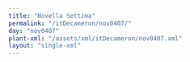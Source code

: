 ```yaml
---
title: "Novella Settima"
permalink: "/itDecameron/nov0407/"
day: "nov0407"
plant-xml: "/assets/xml/itDecameron/nov0407.xml"
layout: "single-xml"
---
```

